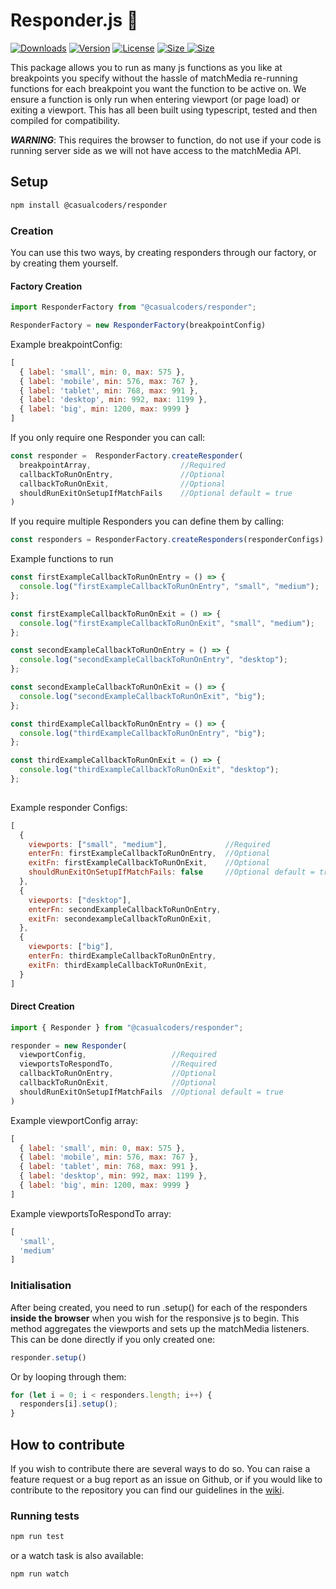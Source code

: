# Responder.js 🚀
<p>
  <a href="https://npmcharts.com/compare/@casualcoders/responder?minimal=true"><img src="https://img.shields.io/npm/dm/@casualcoders/responder?style=plastic" alt="Downloads"></a>
  <a href="https://www.npmjs.com/package/@casualcoders/responder"><img src="https://img.shields.io/npm/v/@casualcoders/responder?style=plastic" alt="Version"></a>
  <a href="https://github.com/casualcoders/responder/blob/master/license.txt"><img src="https://img.shields.io/github/license/casualcoders/responder?style=plastic" alt="License"></a>
  <a href="https://bundlephobia.com/result?p=@casualcoders/responde">
    <img src="https://img.shields.io/bundlephobia/minzip/@casualcoders/responder?style=plastic" alt="Size">
    <img src="https://img.shields.io/bundlephobia/min/@casualcoders/responder?style=plastic" alt="Size">
  </a>
</p>

This package allows you to run as many js functions as you like at breakpoints you specify without the hassle of matchMedia re-running functions for each breakpoint you want the function to be active on. We ensure a function is only run when entering viewport (or page load) or exiting a viewport. This has all been built using typescript, tested and then compiled for compatibility.

**_WARNING_**: This requires the browser to function, do not use if your code is running server side as we will not have access to the matchMedia API.

## Setup

```bash
npm install @casualcoders/responder
```

### Creation

You can use this two ways, by creating responders through our factory, or by creating them yourself.

#### Factory Creation

```javascript
import ResponderFactory from "@casualcoders/responder";

ResponderFactory = new ResponderFactory(breakpointConfig)
```

Example breakpointConfig:

```javascript
[
  { label: 'small', min: 0, max: 575 },
  { label: 'mobile', min: 576, max: 767 },
  { label: 'tablet', min: 768, max: 991 },
  { label: 'desktop', min: 992, max: 1199 },
  { label: 'big', min: 1200, max: 9999 }
]
```

If you only require one Responder you can call:

```javascript
const responder =  ResponderFactory.createResponder(
  breakpointArray,                    //Required
  callbackToRunOnEntry,               //Optional
  callbackToRunOnExit,                //Optional
  shouldRunExitOnSetupIfMatchFails    //Optional default = true
)
```

If you require multiple Responders you can define them by calling:

```javascript
const responders = ResponderFactory.createResponders(responderConfigs)
```

Example functions to run

```javascript
const firstExampleCallbackToRunOnEntry = () => {
  console.log("firstExampleCallbackToRunOnEntry", "small", "medium");
};

const firstExampleCallbackToRunOnExit = () => {
  console.log("firstExampleCallbackToRunOnExit", "small", "medium");
};

const secondExampleCallbackToRunOnEntry = () => {
  console.log("secondExampleCallbackToRunOnEntry", "desktop");
};

const secondExampleCallbackToRunOnExit = () => {
  console.log("secondExampleCallbackToRunOnExit", "big");
};

const thirdExampleCallbackToRunOnEntry = () => {
  console.log("thirdExampleCallbackToRunOnEntry", "big");
};

const thirdExampleCallbackToRunOnExit = () => {
  console.log("thirdExampleCallbackToRunOnExit", "desktop");
};
  
```

Example responder Configs:

```javascript
[
  {
    viewports: ["small", "medium"],             //Required
    enterFn: firstExampleCallbackToRunOnEntry,  //Optional
    exitFn: firstExampleCallbackToRunOnExit,    //Optional
    shouldRunExitOnSetupIfMatchFails: false     //Optional default = true
  },
  {
    viewports: ["desktop"],
    enterFn: secondExampleCallbackToRunOnEntry,
    exitFn: secondexampleCallbackToRunOnExit,
  },
  {
    viewports: ["big"],
    enterFn: thirdExampleCallbackToRunOnEntry,
    exitFn: thirdExampleCallbackToRunOnExit,
  }
]
```

#### Direct Creation

```javascript
import { Responder } from "@casualcoders/responder";

responder = new Responder(
  viewportConfig,                   //Required
  viewportsToRespondTo,             //Required
  callbackToRunOnEntry,             //Optional
  callbackToRunOnExit,              //Optional
  shouldRunExitOnSetupIfMatchFails  //Optional default = true
)
```

Example viewportConfig array:

```javascript
[
  { label: 'small', min: 0, max: 575 },
  { label: 'mobile', min: 576, max: 767 },
  { label: 'tablet', min: 768, max: 991 },
  { label: 'desktop', min: 992, max: 1199 },
  { label: 'big', min: 1200, max: 9999 }
]
```

Example viewportsToRespondTo array:

```javascript
[
  'small',
  'medium'
]
```

### Initialisation

After being created, you need to run .setup() for each of the responders **inside the browser** when you wish for the responsive js to begin. This method aggregates the viewports and sets up the matchMedia listeners. This can be done directly if you only created one:

```javascript
responder.setup()
```

Or by looping through them:

```javascript
for (let i = 0; i < responders.length; i++) {
  responders[i].setup();
}
```

## How to contribute

If you wish to contribute there are several ways to do so. You can raise a feature request or a bug report as an issue on Github, or if you would like to contribute to the repository you can find our guidelines in the [wiki](https://github.com/casualcoders/responder/wiki/how-to-contribute).

### Running tests

```bash
npm run test
```

or a watch task is also available:

```bash
npm run watch
```
